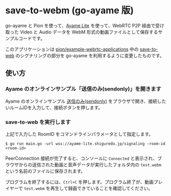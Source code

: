 # save-to-webm (go-ayame 版)

go-ayame と Pion を使って、[Ayame Lite](https://ayame-lite.shiguredo.jp/beta) を使って、WebRTC P2P 経由で受け取った Video と Audio データを WebM 形式の動画ファイルとして保存するサンプルコードです。

このアプリケーションは [pion/example-webrtc-applications](https://github.com/pion/example-webrtc-applications) 中の [save-to-web](https://github.com/pion/example-webrtc-applications/tree/master/save-to-webm) のシグナリングの部分を go-ayame を利用するように変更したものです。

## 使い方

### Ayame のオンラインサンプル「送信のみ(sendonly)」を開きます

Ayame のオンラインサンプル [送信のみ(sendonly)](https://openayame.github.io/ayame-web-sdk-samples/sendonly.html) をブラウザで開き、接続したいルームIDを入力して、接続ボタンを押します。

### save-to-web を実行します

上記で入力した RoomID をコマンドラインパラメータとして指定します。

```console
$ go run main.go -url wss://ayame-lite.shiguredo.jp/signaling -room-id <room-id>
```

PeerConnection 接続が完了すると、コンソールに `Connected` と表示され、ブラウザからの送信された動画と音声データが実行したフォルダ内の `test.webm` という名前のファイルに保存されます。

プログラムを終了するには、`Ctrl+C` を押します。プログラム終了が、動画プレイヤーで `test.webm` を再生して録画できていることを確認してください。